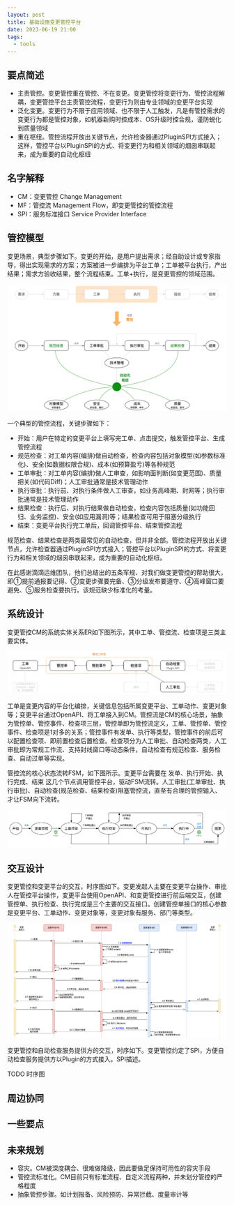 ```yaml
---
layout: post
title: 基础设施变更管控平台
date: 2023-06-19 21:00
tags:
  - tools
---
```


## 要点简述
- 主责管控。变更管控重在管控、不在变更。变更管控将变更行为、管控流程解耦，变更管控平台主责管控流程，变更行为则由专业领域的变更平台实现
- 泛化变更。变更行为不限于应用领域、也不限于人工触发，凡是有管控需求的变更行为都是管控对象，如机器新购时控成本、OS升级时控合规，谨防蜕化到质量领域
- 重在枢纽。管控流程开放出关键节点，允许检查器通过PluginSPI方式接入；这样，管控平台以PluginSPI的方式、将变更行为和相关领域的烟囱串联起来，成为重要的自动化枢纽


## 名字解释
- CM：变更管控 Change Management
- MF：管控流 Management Flow，即变更管控的管控流程
- SPI：服务标准接口 Service Provider Interface


## 管控模型
变更场景，典型步骤如下。变更的开始，是用户提出需求；经自助设计或专家指导，得出实现需求的方案；方案被进一步编排为平台工单；工单被平台执行，产出结果；需求方验收结果，整个流程结束。工单+执行，是变更管控的领域范围。

![page.png](https://raw.githubusercontent.com/niean/niean.github.io/master/images/20230619/cm-model-dd.png)

一个典型的管控流程，关键步骤如下：

- 开始：用户在特定的变更平台上填写完工单、点击提交，触发管控平台、生成管控流程
- 规范检查：对工单内容(编排)做自动检查，检查内容包括对象模型(如参数标准化)、安全(如数据权限合规)、成本(如预算盈亏)等各种规范
- 工单审批：对工单内容(编排)做人工审查，如影响面判断(如变更范围)、质量把关(如代码Diff)；人工审批通常是技术管理动作
- 执行审批：执行前、对执行条件做人工审查，如业务高峰期、封网等；执行审批通常是技术管理动作
- 结果检查：执行后、对执行结果做自动检查，检查内容包括质量(如功能回归、业务监控)、安全(如应用漏洞)等；结果检查可用于阻塞分级执行
- 结束：变更平台执行完工单后，回调管控平台、结束管控流程

规范检查、结果检查是两类最常见的自动检查，但并非全部。管控流程开放出关键节点，允许检查器通过PluginSPI方式接入；管控平台以PluginSPI的方式、将变更行为和相关领域的烟囱串联起来，成为重要的自动化枢纽。

在此感谢滴滴运维团队，他们总结出的五条军规、对我们做变更管控的帮助很大，即①提前通报要记得、②变更步骤要完备、③分级发布要遵守、④高峰窗口要避免、⑤服务检查要执行。该规范缺少标准化的考量。


## 系统设计
变更管控CM的系统实体关系ER如下图所示，其中工单、管控流、检查项是三类主要实体。

![page.png](https://raw.githubusercontent.com/niean/niean.github.io/master/images/20230619/cm-model-er.png)

工单是变更内容的平台化编排，关键信息包括所属变更平台、工单动作、变更对象等；变更平台通过OpenAPI、将工单接入到CM。管控流是CM的核心场景，抽象为管控单、管控事件、检查项三层，管控单即为管控流定义，工单、管控单、管控事件、检查项是1对多的关系；管控事件有发单、执行等类型，管控事件的前后可以配置检查项、即前置检查后置检查。检查项分为人工审批、自动检查两类，人工审批即为常规工作流、支持封线窗口等动态条件，自动检查有规范检查、服务检查、自动过单等实现。

管控流的核心状态流转FSM，如下图所示。变更平台需要在 发单、执行开始、执行完成、结束 这几个节点调用管控平台，驱动FSM流转。人工审批(工单审批、执行审批)、自动检查(规范检查、结果检查)阻塞管控流，直至有合理的管控输入、才让FSM向下流转。

![page.png](https://raw.githubusercontent.com/niean/niean.github.io/master/images/20230619/cm-mf-fsm.png)


## 交互设计
变更管控和变更平台的交互，时序图如下。变更发起人主要在变更平台操作、审批人在管控平台操作，变更平台使用OpenAPI、和变更管控进行前后端交互，创建管控单、执行检查、执行完成是三个主要的交互接口。创建管控单接口的核心参数是变更平台、工单动作、变更对象等，变更对象有服务、部门等类型。

![page.png](https://raw.githubusercontent.com/niean/niean.github.io/master/images/20230619/cm-model-sd.png)

变更管控和自动检查服务提供方的交互，时序如下。变更管控约定了SPI，方便自动检查服务提供方以Plugin的方式接入。SPI描述。

TODO 时序图


## 周边协同


## 一些要点


## 未来规划
- 容灾。CM被深度耦合、很难做降级，因此要做足保持可用性的容灾手段
- 管控流标准化。CM目前只有标准流程、自定义流程两种，并未划分管控的严格程度
- 抽象管控步骤。如计划报备、风险预防、异常拦截、度量审计等

